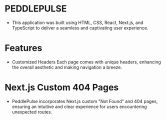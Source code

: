# PEDDLEPULSE

- This application was built using HTML, CSS, React, Next.js, and TypeScript to deliver a seamless and captivating user experience.

# Features

- Customized Headers
  Each page comes with unique headers, enhancing the overall aesthetic and making navigation a breeze.

# Next.js Custom 404 Pages

- PeddlePulse incorporates Next.js custom "Not Found" and 404 pages, ensuring an intuitive and clear experience for users encountering unexpected routes.
